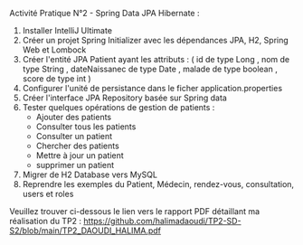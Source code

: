 Activité Pratique N°2 - Spring Data JPA Hibernate :
1. Installer IntelliJ Ultimate
2. Créer un projet Spring Initializer avec les dépendances JPA, H2, Spring Web et Lombock
3. Créer l'entité JPA Patient ayant les attributs :
       ( id de type Long
       , nom de type String
       , dateNaissanec de type Date
       , malade de type boolean
       , score de type int )
4. Configurer l'unité de persistance dans le ficher application.properties 
5. Créer l'interface JPA Repository basée sur Spring data
6. Tester quelques opérations de gestion de patients :
    - Ajouter des patients
    - Consulter tous les patients
    - Consulter un patient
    - Chercher des patients
    - Mettre à jour un patient 
    - supprimer un patient
7. Migrer de H2 Database vers MySQL
8. Reprendre les exemples  du Patient, Médecin, rendez-vous, consultation, users et roles 

Veuillez trouver ci-dessous le lien vers le rapport PDF détaillant ma réalisation du TP2 : 
https://github.com/halimadaoudi/TP2-SD-S2/blob/main/TP2_DAOUDI_HALIMA.pdf
